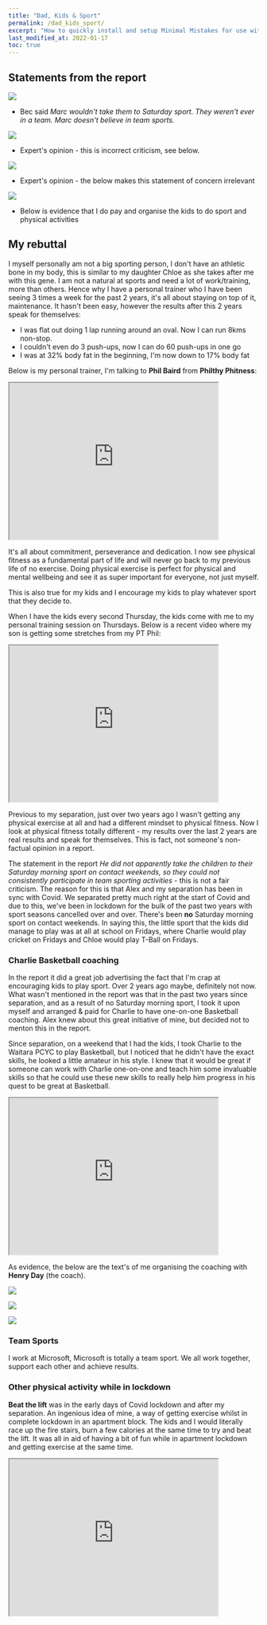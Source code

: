 ```yaml
---
title: "Dad, Kids & Sport"
permalink: /dad_kids_sport/
excerpt: "How to quickly install and setup Minimal Mistakes for use with GitHub Pages."
last_modified_at: 2022-01-17
toc: true
---
```


[//]: # (margin:top right bottom left)
## Statements from the report

![](../blobs/dadkidssport/report_kidssport1.png)

- Bec said *Marc wouldn't take them to Saturday sport. They weren't ever in a team. Marc doesn't believe in team sports.*

![](../blobs/dadkidssport/report_kidssport2.png)

- Expert's opinion - this is incorrect criticism, see below.

![](../blobs/dadkidssport/report_kidssport3.png)

- Expert's opinion - the below makes this statement of concern irrelevant

![](../blobs/dadkidssport/report_kidssport4.png)

- Below is evidence that I do pay and organise the kids to do sport and physical activities

## My rebuttal

I myself personally am not a big sporting person, I don't have an athletic bone in my body, this is similar to my daughter Chloe as she takes after me with this gene. I am not a natural at sports and need a lot of work/training, more than others. Hence why I have a personal trainer who I have been seeing 3 times a week for the past 2 years, it's all about staying on top of it, maintenance. It hasn't been easy, however the results after this 2 years speak for themselves: 
- I was flat out doing 1 lap running around an oval. Now I can run 8kms non-stop. 
- I couldn't even do 3 push-ups, now I can do 60 push-ups in one go
- I was at 32% body fat in the beginning, I'm now down to 17% body fat

Below is my personal trainer, I'm talking to **Phil Baird** from **Philthy Phitness**:

<iframe width="420" height="315"
    src="https://www.youtube.com/embed/WWx4NHazYj8?playlist=WWx4NHazYj8&loop=1&Version=3&autoplay=1&mute=1&showinfo=1&rel=0">
</iframe>

It's all about commitment, perseverance and dedication. I now see physical fitness as a fundamental part of life and will never go back to my previous life of no exercise. Doing physical exercise is perfect for physical and mental wellbeing and see it as super important for everyone, not just myself. 

This is also true for my kids and I encourage my kids to play whatever sport that they decide to.

When I have the kids every second Thursday, the kids come with me to my personal training session on Thursdays. Below is a recent video where my son is getting some stretches from my PT Phil:

<iframe width="420" height="315"
    src="https://www.youtube.com/embed/ioT5nCbTRbQ?playlist=ioT5nCbTRbQ&loop=1&Version=3&autoplay=1&mute=1&showinfo=1&rel=0">
</iframe>

Previous to my separation, just over two years ago I wasn't getting any physical exercise at all and had a different mindset to physical fitness. Now I look at physical fitness totally different - my results over the last 2 years are real results and speak for themselves. This is fact, not someone's non-factual opinion in a report.

The statement in the report *He did not apparently take the children to their Saturday morning sport on contact weekends, so they could not consistently participate in team sporting activities* - this is not a fair criticism. The reason for this is that Alex and my separation has been in sync with Covid. We separated pretty much right at the start of Covid and due to this, we've been in lockdown for the bulk of the past two years with sport seasons cancelled over and over. There's been **no** Saturday morning sport on contact weekends. In saying this, the little sport that the kids did manage to play was at all at school on Fridays, where Charlie would play cricket on Fridays and Chloe would play T-Ball on Fridays. 

### Charlie Basketball coaching

In the report it did a great job advertising the fact that I'm crap at encouraging kids to play sport. Over 2 years ago maybe, definitely not now. What wasn't mentioned in the report was that in the past two years since separation, and as a result of no Saturday morning sport, I took it upon myself and arranged & paid for Charlie to have one-on-one Basketball coaching. Alex knew about this great initiative of mine, but decided not to menton this in the report.

Since separation, on a weekend that I had the kids, I took Charlie to the Waitara PCYC to play Basketball, but I noticed that he didn't have the exact skills, he looked a little amateur in his style. I knew that it would be great if someone can work with Charlie one-on-one and teach him some invaluable skills so that he could use these new skills to really help him progress in his quest to be great at Basketball. 

<iframe width="420" height="315"
    src="https://www.youtube.com/embed/6lxE7asWP5o?playlist=6lxE7asWP5o&loop=1&Version=3&autoplay=1&mute=1&showinfo=1&rel=0">
</iframe>

As evidence, the below are the text's of me organising the coaching with **Henry Day** (the coach).

![](../blobs/dadkidssport/basketballcoach_text3.png)

![](../blobs/dadkidssport/basketballcoach_text2.png)

![](../blobs/dadkidssport/basketballcoach_text1.png)


### Team Sports

I work at Microsoft, Microsoft is totally a team sport. We all work together, support each other and achieve results. 

### Other physical activity while in lockdown

**Beat the lift** was in the early days of Covid lockdown and after my separation. An ingenious idea of mine, a way of getting exercise whilst in complete lockdown in an apartment block. The kids and I would literally race up the fire stairs, burn a few calories at the same time to try and beat the lift. It was all in aid of having a bit of fun while in apartment lockdown  and getting exercise at the same time. 

<iframe width="420" height="315"
    src="https://www.youtube.com/embed/KD0vs6mdVp0?playlist=KD0vs6mdVp0&loop=1&Version=3&autoplay=1&mute=1&showinfo=1&rel=0">
</iframe>